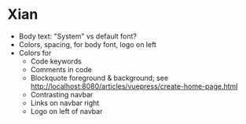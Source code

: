 # Xian
* Body text: "System" vs default font?
* Colors, spacing, for body font, logo on left
* Colors for
  * Code keywords
  * Comments in code
  * Blockquote foreground & background; see [http://localhost:8080/articles/vuepress/create-home-page.html](http://localhost:8080/articles/vuepress/create-home-page.html)
  * Contrasting navbar
  * Links on navbar right
  * Logo on left of navbar
